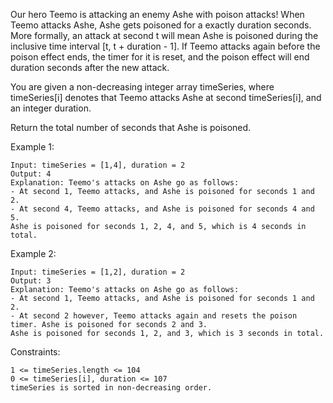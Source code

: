 Our hero Teemo is attacking an enemy Ashe with poison attacks! When Teemo attacks Ashe, Ashe gets poisoned for a exactly duration seconds. More formally, an attack at second t will mean Ashe is poisoned during the inclusive time interval [t, t + duration - 1]. If Teemo attacks again before the poison effect ends, the timer for it is reset, and the poison effect will end duration seconds after the new attack.

You are given a non-decreasing integer array timeSeries, where timeSeries[i] denotes that Teemo attacks Ashe at second timeSeries[i], and an integer duration.

Return the total number of seconds that Ashe is poisoned.

Example 1:

    Input: timeSeries = [1,4], duration = 2
    Output: 4
    Explanation: Teemo's attacks on Ashe go as follows:
    - At second 1, Teemo attacks, and Ashe is poisoned for seconds 1 and 2.
    - At second 4, Teemo attacks, and Ashe is poisoned for seconds 4 and 5.
    Ashe is poisoned for seconds 1, 2, 4, and 5, which is 4 seconds in total.

Example 2:

    Input: timeSeries = [1,2], duration = 2
    Output: 3
    Explanation: Teemo's attacks on Ashe go as follows:
    - At second 1, Teemo attacks, and Ashe is poisoned for seconds 1 and 2.
    - At second 2 however, Teemo attacks again and resets the poison timer. Ashe is poisoned for seconds 2 and 3.
    Ashe is poisoned for seconds 1, 2, and 3, which is 3 seconds in total.

Constraints:

    1 <= timeSeries.length <= 104
    0 <= timeSeries[i], duration <= 107
    timeSeries is sorted in non-decreasing order.
